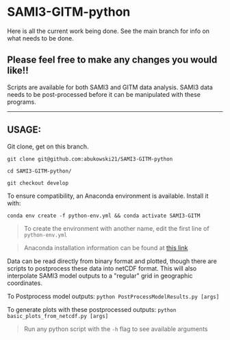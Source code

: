 # SAMI3-GITM-python

Here is all the current work being done. See the main branch for info on what needs to be done.


## Please feel free to make any changes you would like!!


Scripts are available for both SAMI3 and GITM data analysis. 
SAMI3 data needs to be post-processed before it can be manipulated with these programs. 
> 

---

## USAGE:

Git clone, get on this branch. 

`git clone git@github.com:abukowski21/SAMI3-GITM-python`

`cd SAMI3-GITM-python/`

`git checkout develop`

To ensure compatibility, an Anaconda environment is available. Install it with:

`conda env create -f python-env.yml && conda activate SAMI3-GITM`
> To create the environment with another name, edit the first line of `python-env.yml`

> Anaconda installation information can be found at [this link](https://conda.io/projects/conda/en/latest/index.html)

Data can be read directly from binary format and plotted, though there are scripts to postprocess
these data into netCDF format. This will also interpolate SAMI3 model outputs to a "regular" grid
in geographic coordinates.

To Postprocess model outputs: `python PostProcessModelResults.py [args]`

To generate plots with these postprocessed outputs: `python basic_plots_from_netcdf.py [args]`

> Run any python script with the `-h` flag to see available arguments

